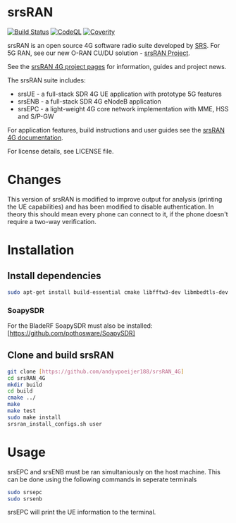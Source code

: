 # srsRAN

[![Build Status](https://github.com/srsran/srsRAN_4G/actions/workflows/ccpp.yml/badge.svg?branch=master)](https://github.com/srsran/srsRAN_4G/actions/workflows/ccpp.yml)
[![CodeQL](https://github.com/srsran/srsRAN_4G/actions/workflows/codeql.yml/badge.svg?branch=master)](https://github.com/srsran/srsRAN_4G/actions/workflows/codeql.yml)
[![Coverity](https://scan.coverity.com/projects/28268/badge.svg)](https://scan.coverity.com/projects/srsran_4g_agpl)

srsRAN is an open source 4G software radio suite developed by [SRS](http://www.srs.io). For 5G RAN, see our new O-RAN CU/DU solution - [srsRAN Project](https://www.github.com/srsran/srsran_project).

See the [srsRAN 4G project pages](https://www.srsran.com) for information, guides and project news.

The srsRAN suite includes:
  * srsUE - a full-stack SDR 4G UE application with prototype 5G features
  * srsENB - a full-stack SDR 4G eNodeB application
  * srsEPC - a light-weight 4G core network implementation with MME, HSS and S/P-GW

For application features, build instructions and user guides see the [srsRAN 4G documentation](https://docs.srsran.com/projects/4g/).

For license details, see LICENSE file.

# Changes

This version of srsRAN is modified to improve output for analysis (printing the UE capabilities) and has been modified to disable authentication. In theory this should mean every phone can connect to it, if the phone doesn't require a two-way verification. 

# Installation
## Install dependencies
```bash
sudo apt-get install build-essential cmake libfftw3-dev libmbedtls-dev libboost-program-options-dev libconfig++-dev libsctp-dev
```
### SoapySDR
For the BladeRF SoapySDR must also be installed: [https://github.com/pothosware/SoapySDR]

## Clone and build srsRAN
```bash
git clone [https://github.com/andyvpoeijer188/srsRAN_4G]
cd srsRAN_4G
mkdir build
cd build
cmake ../
make
make test
sudo make install
srsran_install_configs.sh user
```

# Usage
srsEPC and srsENB must be ran simultaniously on the host machine. This can be done using the following commands in seperate terminals
```bash
sudo srsepc
sudo srsenb
```
srsEPC will print the UE information to the terminal. 
